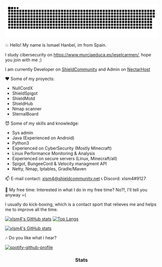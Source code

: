 
<a href=#><img src="contributions.svg"></a>

💥 Hello! My name is Ismael Hanbel, im from Spain.

I study cibersecurity on https://www.murciaeduca.es/ieselcarmen/, hope you join with me ;)

I am currently Developer on [ShieldCommunity](https://github.com/ShieldCommunity)
and Admin on [NectarHost](https://discord.gg/FzGuxqkWNa)

❤ Some of my proyects:
- NullCordX
- ShieldSpigot
- ShieldMotd
- ShieldHub
- Nmap scanner
- SternalBoard

😈 Some of my skills and knowledge:
- Sys admin
- Java (Experienced on Android)
- Python3
- Experienced on CyberSecurity (Mostly Minecraft)
- Linux Performance Monitoring & Analysis
- Experienced on secure servers (Linux, Minecraft/all)
- Spigot, BungeeCord & Velocity managment API
- Netty, Nmap, Iptables, Gradle/Maven

📫 E-mail contact: xism4@shieldcommunity.net
📞 Discord: xIsm4#9127

🥊 My free time:
Interested in what I do in my free time? No?!, I'll tell you anyway =(

I usually do kick-boxing, which is a contact sport that relieves me and helps me to improve all the time.

[![xIsm4's GitHub stats](https://github-readme-stats.vercel.app/api?username=xIsm4&show_icons=true&theme=merko)](https://github.com/xIsm4/)   [![Top Langs](https://github-readme-stats.vercel.app/api/top-langs/?username=xIsm4&layout=compact&theme=tokyonight)](https://github.com/xIsm4/)

[![xIsm4's GitHub stats](https://visitor-badge.laobi.icu/badge?page_id=xIsm4.readme.visitor-badge)](https://github.com/xIsm4/) 

🎶 Do you like what i hear?

[![spotify-github-profile](https://spotify-github-profile.vercel.app/api/view?uid=31bdewbd2pimzlhhifnqumxwlhum&cover_image=true&theme=default)](https://github.com/kittinan/spotify-github-profile)
<h3 align="center">Stats</h3>
